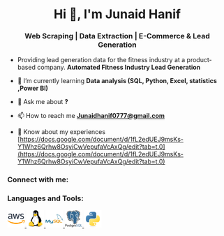 <h1 align="center">Hi 👋, I'm Junaid Hanif</h1>
<h3 align="center">Web Scraping | Data Extraction | E-Commerce & Lead Generation</h3>

- Providing lead generation data for the fitness industry at a product-based company. **Automated Fitness Industry Lead Generation**

- 🌱 I’m currently learning **Data analysis (SQL, Python, Excel, statistics ,Power BI)**

- 💬 Ask me about **?**

- 📫 How to reach me **Junaidhanif0777@gmail.com**

- 📄 Know about my experiences [https://docs.google.com/document/d/1fL2edUEJ9msKs-Y1Whz6Qrhw8OsyiCwVepufaVcAxQg/edit?tab=t.0](https://docs.google.com/document/d/1fL2edUEJ9msKs-Y1Whz6Qrhw8OsyiCwVepufaVcAxQg/edit?tab=t.0)

<h3 align="left">Connect with me:</h3>
<p align="left">
</p>

<h3 align="left">Languages and Tools:</h3>
<p align="left"> <a href="https://aws.amazon.com" target="_blank" rel="noreferrer"> <img src="https://raw.githubusercontent.com/devicons/devicon/master/icons/amazonwebservices/amazonwebservices-original-wordmark.svg" alt="aws" width="40" height="40"/> </a> <a href="https://www.linux.org/" target="_blank" rel="noreferrer"> <img src="https://raw.githubusercontent.com/devicons/devicon/master/icons/linux/linux-original.svg" alt="linux" width="40" height="40"/> </a> <a href="https://www.mysql.com/" target="_blank" rel="noreferrer"> <img src="https://raw.githubusercontent.com/devicons/devicon/master/icons/mysql/mysql-original-wordmark.svg" alt="mysql" width="40" height="40"/> </a> <a href="https://www.postgresql.org" target="_blank" rel="noreferrer"> <img src="https://raw.githubusercontent.com/devicons/devicon/master/icons/postgresql/postgresql-original-wordmark.svg" alt="postgresql" width="40" height="40"/> </a> <a href="https://www.python.org" target="_blank" rel="noreferrer"> <img src="https://raw.githubusercontent.com/devicons/devicon/master/icons/python/python-original.svg" alt="python" width="40" height="40"/> </a> </p>
